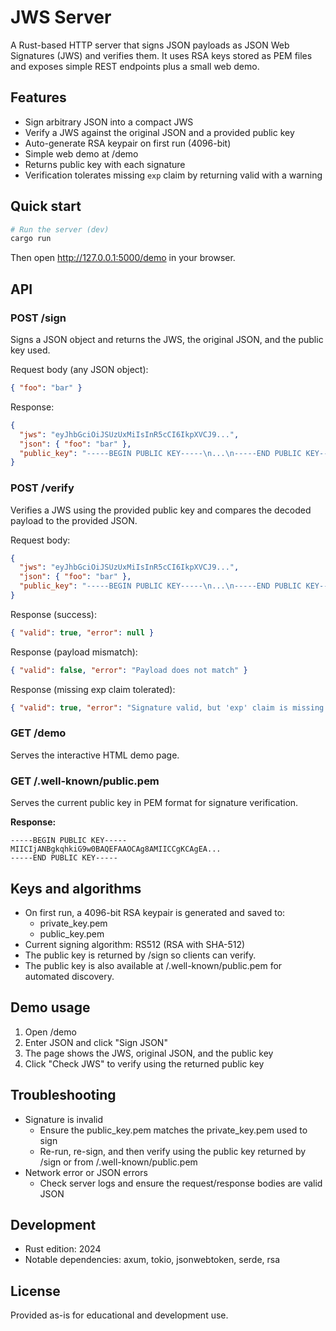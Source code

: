 # JWS Server

A Rust-based HTTP server that signs JSON payloads as JSON Web Signatures (JWS) and verifies them. It uses RSA keys stored as PEM files and exposes simple REST endpoints plus a small web demo.

## Features

- Sign arbitrary JSON into a compact JWS
- Verify a JWS against the original JSON and a provided public key
- Auto-generate RSA keypair on first run (4096-bit)
- Simple web demo at /demo
- Returns public key with each signature
- Verification tolerates missing `exp` claim by returning valid with a warning

## Quick start

```bash
# Run the server (dev)
cargo run
```

Then open <http://127.0.0.1:5000/demo> in your browser.

## API

### POST /sign

Signs a JSON object and returns the JWS, the original JSON, and the public key used.

Request body (any JSON object):

```json
{ "foo": "bar" }
```

Response:

```json
{
  "jws": "eyJhbGciOiJSUzUxMiIsInR5cCI6IkpXVCJ9...",
  "json": { "foo": "bar" },
  "public_key": "-----BEGIN PUBLIC KEY-----\n...\n-----END PUBLIC KEY-----\n"
}
```

### POST /verify

Verifies a JWS using the provided public key and compares the decoded payload to the provided JSON.

Request body:

```json
{
  "jws": "eyJhbGciOiJSUzUxMiIsInR5cCI6IkpXVCJ9...",
  "json": { "foo": "bar" },
  "public_key": "-----BEGIN PUBLIC KEY-----\n...\n-----END PUBLIC KEY-----\n"
}
```

Response (success):

```json
{ "valid": true, "error": null }
```

Response (payload mismatch):

```json
{ "valid": false, "error": "Payload does not match" }
```

Response (missing exp claim tolerated):

```json
{ "valid": true, "error": "Signature valid, but 'exp' claim is missing or not checked." }
```

### GET /demo

Serves the interactive HTML demo page.

### GET /.well-known/public.pem

Serves the current public key in PEM format for signature verification.

**Response:**

```text
-----BEGIN PUBLIC KEY-----
MIICIjANBgkqhkiG9w0BAQEFAAOCAg8AMIICCgKCAgEA...
-----END PUBLIC KEY-----
```

## Keys and algorithms

- On first run, a 4096-bit RSA keypair is generated and saved to:
  - private_key.pem
  - public_key.pem
- Current signing algorithm: RS512 (RSA with SHA-512)
- The public key is returned by /sign so clients can verify.
- The public key is also available at /.well-known/public.pem for automated discovery.

## Demo usage

1. Open /demo
2. Enter JSON and click "Sign JSON"
3. The page shows the JWS, original JSON, and the public key
4. Click "Check JWS" to verify using the returned public key

## Troubleshooting

- Signature is invalid
  - Ensure the public_key.pem matches the private_key.pem used to sign
  - Re-run, re-sign, and then verify using the public key returned by /sign or from /.well-known/public.pem
- Network error or JSON errors
  - Check server logs and ensure the request/response bodies are valid JSON

## Development

- Rust edition: 2024
- Notable dependencies: axum, tokio, jsonwebtoken, serde, rsa

## License

Provided as-is for educational and development use.
